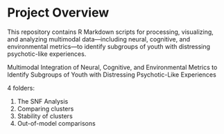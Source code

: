 # Project Overview
This repository contains R Markdown scripts for processing, visualizing, and analyzing multimodal data—including neural, cognitive, and environmental metrics—to identify subgroups of youth with distressing psychotic-like experiences.

Multimodal Integration of Neural, Cognitive, and Environmental Metrics to Identify Subgroups of Youth with Distressing Psychotic-Like Experiences

4 folders:

01. The SNF Analysis
02. Comparing clusters
03. Stability of clusters
04. Out-of-model comparisons
